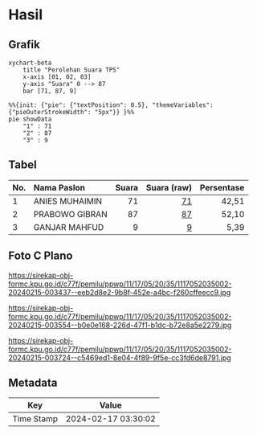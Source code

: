 # Hasil

## Grafik

```mermaid
xychart-beta
    title "Perolehan Suara TPS"
    x-axis [01, 02, 03]
    y-axis "Suara" 0 --> 87
    bar [71, 87, 9]
```

```mermaid
%%{init: {"pie": {"textPosition": 0.5}, "themeVariables": {"pieOuterStrokeWidth": "5px"}} }%%
pie showData
    "1" : 71
    "2" : 87
    "3" : 9
```

## Tabel

| No. | Nama Paslon    | Suara | Suara (raw) | Persentase |
|:--- |:-------------- | -----:| -----------:| ----------:|
| 1   | ANIES MUHAIMIN | 71    | [71][p-1]   | 42,51      |
| 2   | PRABOWO GIBRAN | 87    | [87][p-2]   | 52,10      |
| 3   | GANJAR MAHFUD  | 9     | [9][p-3]    | 5,39       |


[p-1]: https://github.com/gigit-pemilu/pemilu-2024-11-aceh/blob/main/pilpres/hitung-suara/sub/11-aceh/sub/17-bener-meriah/sub/05-bukit/sub/2035-mupakat-jadi/sub/002-tps/sub/paslon-1.txt
[p-2]: https://github.com/gigit-pemilu/pemilu-2024-11-aceh/blob/main/pilpres/hitung-suara/sub/11-aceh/sub/17-bener-meriah/sub/05-bukit/sub/2035-mupakat-jadi/sub/002-tps/sub/paslon-2.txt
[p-3]: https://github.com/gigit-pemilu/pemilu-2024-11-aceh/blob/main/pilpres/hitung-suara/sub/11-aceh/sub/17-bener-meriah/sub/05-bukit/sub/2035-mupakat-jadi/sub/002-tps/sub/paslon-3.txt

## Foto C Plano

https://sirekap-obj-formc.kpu.go.id/c77f/pemilu/ppwp/11/17/05/20/35/1117052035002-20240215-003437--eeb2d8e2-9b8f-452e-a4bc-f260cffeecc9.jpg

https://sirekap-obj-formc.kpu.go.id/c77f/pemilu/ppwp/11/17/05/20/35/1117052035002-20240215-003554--b0e0e168-226d-47f1-b1dc-b72e8a5e2279.jpg

https://sirekap-obj-formc.kpu.go.id/c77f/pemilu/ppwp/11/17/05/20/35/1117052035002-20240215-003724--c5469ed1-8e04-4f89-9f5e-cc3fd6de8791.jpg


## Metadata

| Key        | Value               |
| ---------- | ------------------- |
| Time Stamp | 2024-02-17 03:30:02 |



